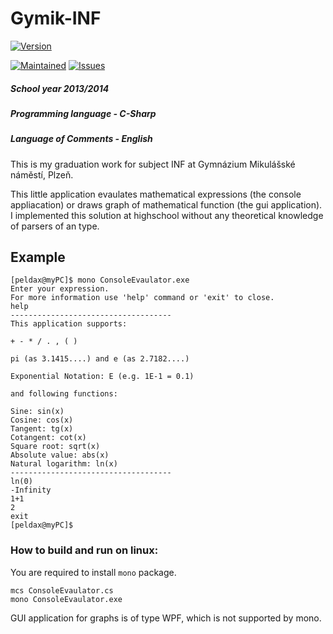 # Gymik-INF

[![Version](https://img.shields.io/badge/version-1.0-brightgreen.svg)](https://github.com/peldax/Gymik-INF/releases/tag/v1.0)

[![Maintained](https://img.shields.io/badge/maintained-no-red.svg)](https://github.com/peldax/Gymik-INF/releases)
[![Issues](https://img.shields.io/badge/issues-0-brightgreen.svg)](https://github.com/peldax/Gymik-INF/issues)

##### School year 2013/2014
##### Programming language - C-Sharp
##### Language of Comments - English

This is my graduation work for subject INF at Gymnázium Mikulášské náměstí, Plzeň.

This little application evaulates mathematical expressions (the console appliacation) or draws graph of mathematical function (the gui application). I implemented this solution at highschool without any theoretical knowledge of parsers of an type.

## Example

```
[peldax@myPC]$ mono ConsoleEvaulator.exe 
Enter your expression.
For more information use 'help' command or 'exit' to close.
help
------------------------------------
This application supports:

+ - * / . , ( )

pi (as 3.1415....) and e (as 2.7182....)

Exponential Notation: E (e.g. 1E-1 = 0.1)

and following functions:

Sine: sin(x)
Cosine: cos(x)
Tangent: tg(x)
Cotangent: cot(x)
Square root: sqrt(x)
Absolute value: abs(x)
Natural logarithm: ln(x)
------------------------------------
ln(0) 
-Infinity
1+1
2
exit
[peldax@myPC]$
```

### How to build and run on linux:

You are required to install `mono` package.

```
mcs ConsoleEvaulator.cs
mono ConsoleEvaulator.exe
```

GUI application for graphs is of type WPF, which is not supported by mono.
